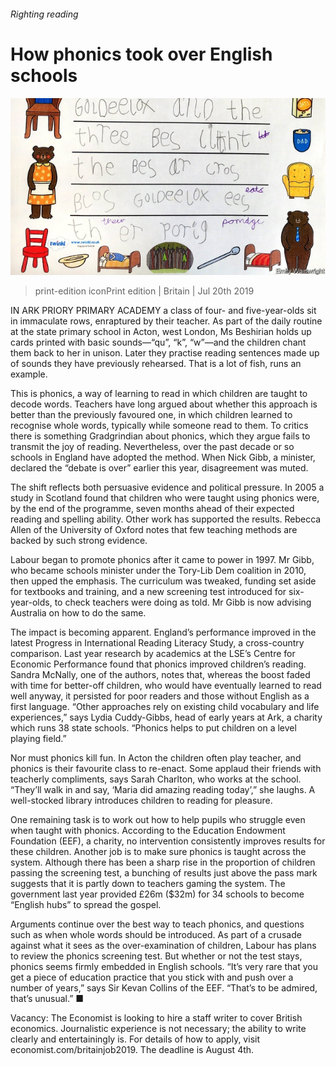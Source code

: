 ###### Righting reading

# How phonics took over English schools 

![image](images/20190720_BRP503.jpg) 

> print-edition iconPrint edition | Britain | Jul 20th 2019 

IN ARK PRIORY PRIMARY ACADEMY a class of four- and five-year-olds sit in immaculate rows, enraptured by their teacher. As part of the daily routine at the state primary school in Acton, west London, Ms Beshirian holds up cards printed with basic sounds—“qu”, “k”, “w”—and the children chant them back to her in unison. Later they practise reading sentences made up of sounds they have previously rehearsed. That is a lot of fish, runs an example. 

This is phonics, a way of learning to read in which children are taught to decode words. Teachers have long argued about whether this approach is better than the previously favoured one, in which children learned to recognise whole words, typically while someone read to them. To critics there is something Gradgrindian about phonics, which they argue fails to transmit the joy of reading. Nevertheless, over the past decade or so schools in England have adopted the method. When Nick Gibb, a minister, declared the “debate is over” earlier this year, disagreement was muted. 

The shift reflects both persuasive evidence and political pressure. In 2005 a study in Scotland found that children who were taught using phonics were, by the end of the programme, seven months ahead of their expected reading and spelling ability. Other work has supported the results. Rebecca Allen of the University of Oxford notes that few teaching methods are backed by such strong evidence. 

Labour began to promote phonics after it came to power in 1997. Mr Gibb, who became schools minister under the Tory-Lib Dem coalition in 2010, then upped the emphasis. The curriculum was tweaked, funding set aside for textbooks and training, and a new screening test introduced for six-year-olds, to check teachers were doing as told. Mr Gibb is now advising Australia on how to do the same. 

The impact is becoming apparent. England’s performance improved in the latest Progress in International Reading Literacy Study, a cross-country comparison. Last year research by academics at the LSE’s Centre for Economic Performance found that phonics improved children’s reading. Sandra McNally, one of the authors, notes that, whereas the boost faded with time for better-off children, who would have eventually learned to read well anyway, it persisted for poor readers and those without English as a first language. “Other approaches rely on existing child vocabulary and life experiences,” says Lydia Cuddy-Gibbs, head of early years at Ark, a charity which runs 38 state schools. “Phonics helps to put children on a level playing field.” 

Nor must phonics kill fun. In Acton the children often play teacher, and phonics is their favourite class to re-enact. Some applaud their friends with teacherly compliments, says Sarah Charlton, who works at the school. “They’ll walk in and say, ‘Maria did amazing reading today’,” she laughs. A well-stocked library introduces children to reading for pleasure. 

One remaining task is to work out how to help pupils who struggle even when taught with phonics. According to the Education Endowment Foundation (EEF), a charity, no intervention consistently improves results for these children. Another job is to make sure phonics is taught across the system. Although there has been a sharp rise in the proportion of children passing the screening test, a bunching of results just above the pass mark suggests that it is partly down to teachers gaming the system. The government last year provided £26m ($32m) for 34 schools to become “English hubs” to spread the gospel. 

Arguments continue over the best way to teach phonics, and questions such as when whole words should be introduced. As part of a crusade against what it sees as the over-examination of children, Labour has plans to review the phonics screening test. But whether or not the test stays, phonics seems firmly embedded in English schools. “It’s very rare that you get a piece of education practice that you stick with and push over a number of years,” says Sir Kevan Collins of the EEF. “That’s to be admired, that’s unusual.” ■ 

Vacancy: The Economist is looking to hire a staff writer to cover British economics. Journalistic experience is not necessary; the ability to write clearly and entertainingly is. For details of how to apply, visit economist.com/britainjob2019. The deadline is August 4th. 

